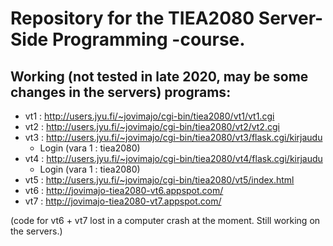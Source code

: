 # Repository for the TIEA2080 Server-Side Programming -course.

## Working (not tested in late 2020, may be some changes in the servers) programs:
- vt1 : http://users.jyu.fi/~jovimajo/cgi-bin/tiea2080/vt1/vt1.cgi
- vt2 : http://users.jyu.fi/~jovimajo/cgi-bin/tiea2080/vt2/vt2.cgi
- vt3 : http://users.jyu.fi/~jovimajo/cgi-bin/tiea2080/vt3/flask.cgi/kirjaudu
  - Login (vara 1 : tiea2080)
- vt4 : http://users.jyu.fi/~jovimajo/cgi-bin/tiea2080/vt4/flask.cgi/kirjaudu
  - Login (vara 1 : tiea2080)
- vt5 : http://users.jyu.fi/~jovimajo/cgi-bin/tiea2080/vt5/index.html
- vt6 : http://jovimajo-tiea2080-vt6.appspot.com/
- vt7 : http://jovimajo-tiea2080-vt7.appspot.com/

(code for vt6 + vt7 lost in a computer crash at the moment. Still working on the servers.)